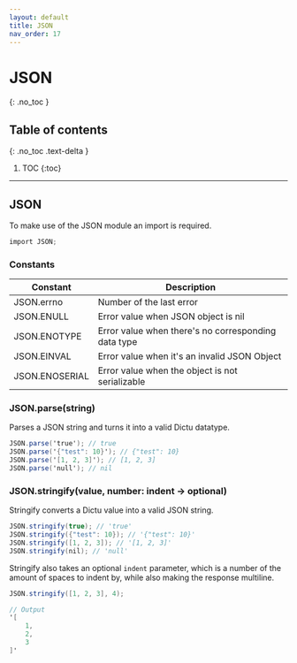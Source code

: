 ```yaml
---
layout: default
title: JSON
nav_order: 17
---
```


# JSON
{: .no_toc }

## Table of contents
{: .no_toc .text-delta }

1. TOC
{:toc}

---

## JSON

To make use of the JSON module an import is required.

```cs
import JSON;
```

### Constants

| Constant             | Description                                                |
|----------------------|------------------------------------------------------------|
| JSON.errno           | Number of the last error                                   |
| JSON.ENULL           | Error value when JSON object is nil                        |
| JSON.ENOTYPE         | Error value when there's no corresponding data type        |
| JSON.EINVAL          | Error value when it's an invalid JSON Object               |
| JSON.ENOSERIAL       | Error value when the object is not serializable            |

### JSON.parse(string)

Parses a JSON string and turns it into a valid Dictu datatype.

```cs
JSON.parse('true'); // true
JSON.parse('{"test": 10}'); // {"test": 10}
JSON.parse('[1, 2, 3]'); // [1, 2, 3]
JSON.parse('null'); // nil
```

### JSON.stringify(value, number: indent -> optional)

Stringify converts a Dictu value into a valid JSON string.

```cs
JSON.stringify(true); // 'true'
JSON.stringify({"test": 10}); // '{"test": 10}'
JSON.stringify([1, 2, 3]); // '[1, 2, 3]'
JSON.stringify(nil); // 'null'
```

Stringify also takes an optional `indent` parameter, which is a number of the amount of spaces to indent by, while
also making the response multiline.
```cs
JSON.stringify([1, 2, 3], 4);

// Output
'[
    1,
    2,
    3
]'
```